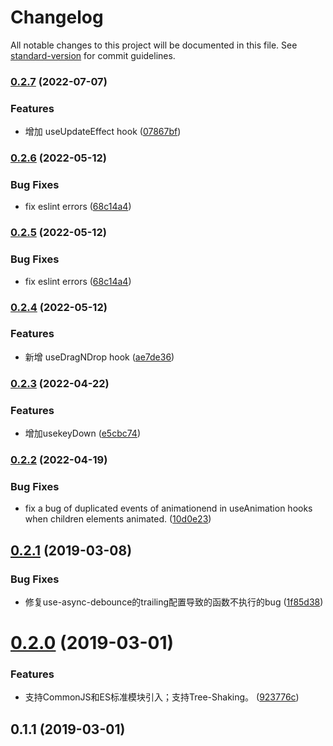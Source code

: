 # Changelog

All notable changes to this project will be documented in this file. See [standard-version](https://github.com/conventional-changelog/standard-version) for commit guidelines.

### [0.2.7](https://github.com/shallinta/smarty-react-hooks/compare/v0.2.6...v0.2.7) (2022-07-07)


### Features

* 增加 useUpdateEffect hook ([07867bf](https://github.com/shallinta/smarty-react-hooks/commit/07867bf748c950836d406f51e45abe5bbd0fa518))

### [0.2.6](https://github.com/shallinta/smarty-react-hooks/compare/v0.2.4...v0.2.6) (2022-05-12)


### Bug Fixes

* fix eslint errors ([68c14a4](https://github.com/shallinta/smarty-react-hooks/commit/68c14a423bc75491e6308f74ba5033ac1b6b095c))

### [0.2.5](https://github.com/shallinta/smarty-react-hooks/compare/v0.2.4...v0.2.5) (2022-05-12)


### Bug Fixes

* fix eslint errors ([68c14a4](https://github.com/shallinta/smarty-react-hooks/commit/68c14a423bc75491e6308f74ba5033ac1b6b095c))

### [0.2.4](https://github.com/shallinta/smarty-react-hooks/compare/v0.2.3...v0.2.4) (2022-05-12)


### Features

* 新增 useDragNDrop hook ([ae7de36](https://github.com/shallinta/smarty-react-hooks/commit/ae7de36639b995efe5fee5c7a95ee2674fa5ad7e))

### [0.2.3](https://github.com/shallinta/smarty-react-hooks/compare/v0.2.2...v0.2.3) (2022-04-22)


### Features

* 增加usekeyDown ([e5cbc74](https://github.com/shallinta/smarty-react-hooks/commit/e5cbc745b35130ccc9a5636285d3c03edac0b838))

### [0.2.2](https://github.com/shallinta/smarty-react-hooks/compare/v0.2.1...v0.2.2) (2022-04-19)


### Bug Fixes

* fix a bug of duplicated events of animationend in useAnimation hooks when children elements animated. ([10d0e23](https://github.com/shallinta/smarty-react-hooks/commit/10d0e23fe12520ba7825c6b8473ed6b8942e948a))

## [0.2.1](https://github.com/shallinta/smarty-react-hooks/compare/v0.2.0...v0.2.1) (2019-03-08)


### Bug Fixes

* 修复use-async-debounce的trailing配置导致的函数不执行的bug ([1f85d38](https://github.com/shallinta/smarty-react-hooks/commit/1f85d38))



# [0.2.0](https://github.com/shallinta/smarty-react-hooks/compare/v0.1.1...v0.2.0) (2019-03-01)


### Features

* 支持CommonJS和ES标准模块引入；支持Tree-Shaking。 ([923776c](https://github.com/shallinta/smarty-react-hooks/commit/923776c))



## 0.1.1 (2019-03-01)
